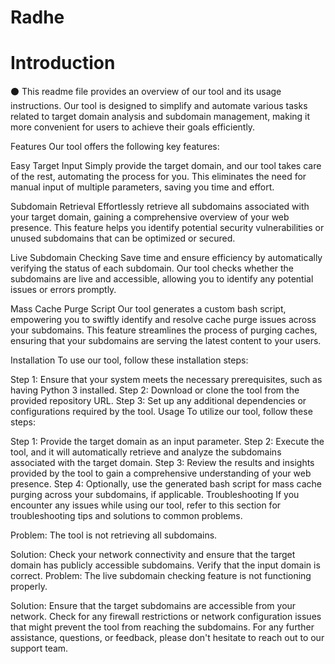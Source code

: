 # Radhe 

# Introduction

⚫ This readme file provides an overview of our tool and its usage instructions. Our tool is designed to simplify and automate various tasks related to target domain analysis and subdomain management, making it more convenient for users to achieve their goals efficiently.

Features
Our tool offers the following key features:

Easy Target Input
Simply provide the target domain, and our tool takes care of the rest, automating the process for you. This eliminates the need for manual input of multiple parameters, saving you time and effort.

Subdomain Retrieval
Effortlessly retrieve all subdomains associated with your target domain, gaining a comprehensive overview of your web presence. This feature helps you identify potential security vulnerabilities or unused subdomains that can be optimized or secured.

Live Subdomain Checking
Save time and ensure efficiency by automatically verifying the status of each subdomain. Our tool checks whether the subdomains are live and accessible, allowing you to identify any potential issues or errors promptly.

Mass Cache Purge Script
Our tool generates a custom bash script, empowering you to swiftly identify and resolve cache purge issues across your subdomains. This feature streamlines the process of purging caches, ensuring that your subdomains are serving the latest content to your users.

Installation
To use our tool, follow these installation steps:

Step 1: Ensure that your system meets the necessary prerequisites, such as having Python 3 installed.
Step 2: Download or clone the tool from the provided repository URL.
Step 3: Set up any additional dependencies or configurations required by the tool.
Usage
To utilize our tool, follow these steps:

Step 1: Provide the target domain as an input parameter.
Step 2: Execute the tool, and it will automatically retrieve and analyze the subdomains associated with the target domain.
Step 3: Review the results and insights provided by the tool to gain a comprehensive understanding of your web presence.
Step 4: Optionally, use the generated bash script for mass cache purging across your subdomains, if applicable.
Troubleshooting
If you encounter any issues while using our tool, refer to this section for troubleshooting tips and solutions to common problems.

Problem: The tool is not retrieving all subdomains.

Solution: Check your network connectivity and ensure that the target domain has publicly accessible subdomains. Verify that the input domain is correct.
Problem: The live subdomain checking feature is not functioning properly.

Solution: Ensure that the target subdomains are accessible from your network. Check for any firewall restrictions or network configuration issues that might prevent the tool from reaching the subdomains.
For any further assistance, questions, or feedback, please don't hesitate to reach out to our support team.
